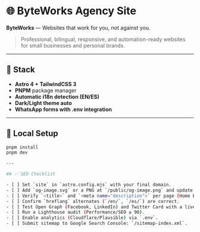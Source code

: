 # 🌐 ByteWorks Agency Site

**ByteWorks** — Websites that work for you, not against you.

> Professional, bilingual, responsive, and automation-ready websites for small businesses and personal brands.

---

## 🧱 Stack
- **Astro 4 + TailwindCSS 3**
- **PNPM** package manager
- **Automatic i18n detection (EN/ES)**
- **Dark/Light theme auto**
- **WhatsApp forms with .env integration**

---

## 🧩 Local Setup
```bash
pnpm install
pnpm dev

---

## ✅ SEO Checklist

- [ ] Set `site` in `astro.config.mjs` with your final domain.
- [ ] Add `og-image.svg` or a PNG at `/public/og-image.png` and update the path in `Base.astro`.
- [ ] Verify `<title>` and `<meta name="description">` per page (Home EN/ES).
- [ ] Confirm `hreflang` alternates (`/en/`, `/es/`) are correct.
- [ ] Test Open Graph (Facebook, LinkedIn) and Twitter Card with a live URL.
- [ ] Run a Lighthouse audit (Performance/SEO ≥ 90).
- [ ] Enable analytics (Cloudflare/Plausible) via `.env`.
- [ ] Submit sitemap to Google Search Console: `/sitemap-index.xml`.